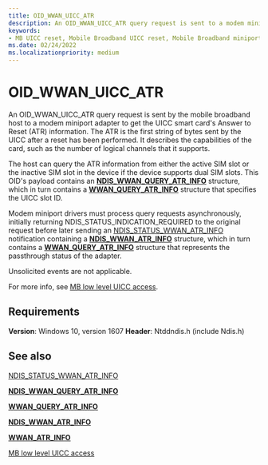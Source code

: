 ```yaml
---
title: OID_WWAN_UICC_ATR
description: An OID_WWAN_UICC_ATR query request is sent to a modem miniport adapter to get the UICC smart card's Answer to Reset (ATR) information.
keywords:
- MB UICC reset, Mobile Broadband UICC reset, Mobile Broadband miniport driver UICC reset
ms.date: 02/24/2022
ms.localizationpriority: medium
---
```


# OID_WWAN_UICC_ATR

An OID_WWAN_UICC_ATR query request is sent by the mobile broadband host to a modem miniport adapter to get the UICC smart card's Answer to Reset (ATR) information. The ATR is the first string of bytes sent by the UICC after a reset has been performed. It describes the capabilities of the card, such as the number of logical channels that it supports.

The host can query the ATR information from either the active SIM slot or the inactive SIM slot in the device if the device supports dual SIM slots. This OID's payload contains an [**NDIS_WWAN_QUERY_ATR_INFO**](/windows-hardware/drivers/ddi/ndiswwan/ns-ndiswwan-ndis_wwan_query_atr_info) structure, which in turn contains a [**WWAN_QUERY_ATR_INFO**](/windows-hardware/drivers/ddi/wwan/ns-wwan-wwan_query_atr_info) structure that specifies the UICC slot ID. 

Modem miniport drivers must process query requests asynchronously, initially returning NDIS_STATUS_INDICATION_REQUIRED to the original request before later sending an [NDIS_STATUS_WWAN_ATR_INFO](ndis-status-wwan-atr-info.md) notification containing a [**NDIS_WWAN_ATR_INFO**](/windows-hardware/drivers/ddi/ndiswwan/ns-ndiswwan-ndis_wwan_atr_info) structure, which in turn contains a [**WWAN_QUERY_ATR_INFO**](/windows-hardware/drivers/ddi/wwan/ns-wwan-wwan_atr_info) structure that represents the passthrough status of the adapter.

Unsolicited events are not applicable.

For more info, see [MB low level UICC access](mb-low-level-uicc-access.md).

## Requirements

**Version**: Windows 10, version 1607
**Header**: Ntddndis.h (include Ndis.h)

## See also

[NDIS_STATUS_WWAN_ATR_INFO](ndis-status-wwan-atr-info.md)

[**NDIS_WWAN_QUERY_ATR_INFO**](/windows-hardware/drivers/ddi/ndiswwan/ns-ndiswwan-ndis_wwan_query_atr_info)

[**WWAN_QUERY_ATR_INFO**](/windows-hardware/drivers/ddi/wwan/ns-wwan-wwan_query_atr_info)

[**NDIS_WWAN_ATR_INFO**](/windows-hardware/drivers/ddi/ndiswwan/ns-ndiswwan-ndis_wwan_atr_info)

[**WWAN_ATR_INFO**](/windows-hardware/drivers/ddi/wwan/ns-wwan-wwan_atr_info)

[MB low level UICC access](mb-low-level-uicc-access.md)
